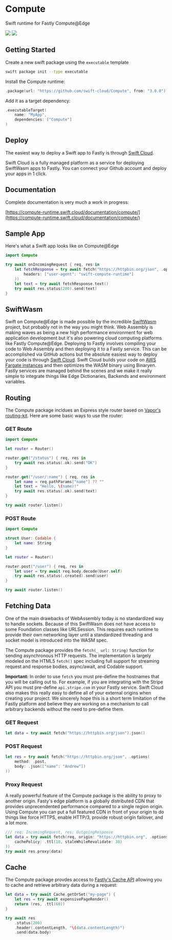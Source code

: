 # Compute

Swift runtime for Fastly Compute@Edge

[![](https://img.shields.io/endpoint?url=https%3A%2F%2Fswiftpackageindex.com%2Fapi%2Fpackages%2Fswift-cloud%2FCompute%2Fbadge%3Ftype%3Dswift-versions)](https://swiftpackageindex.com/swift-cloud/Compute) [![](https://img.shields.io/endpoint?url=https%3A%2F%2Fswiftpackageindex.com%2Fapi%2Fpackages%2Fswift-cloud%2FCompute%2Fbadge%3Ftype%3Dplatforms)](https://swiftpackageindex.com/swift-cloud/Compute)

## Getting Started

Create a new swift package using the `executable` template

```sh
swift package init --type executable
```

Install the Compute runtime:

```swift
.package(url: "https://github.com/swift-cloud/Compute", from: "3.0.0")
```

Add it as a target dependency:

```swift
.executableTarget(
    name: "MyApp",
    dependencies: ["Compute"]
)
```

## Deploy

The easiest way to deploy a Swift app to Fastly is through [Swift Cloud](https://swift.cloud).

Swift Cloud is a fully managed platform as a service for deploying SwiftWasm apps to Fastly. You can connect your Github account and deploy your apps in 1 click.

## Documentation

Complete documentation is very much a work in progress:

[https://compute-runtime.swift.cloud/documentation/compute/](https://compute-runtime.swift.cloud/documentation/compute/)

## Sample App

Here's what a Swift app looks like on Compute@Edge

```swift
import Compute

try await onIncomingRequest { req, res in
    let fetchResponse = try await fetch("https://httpbin.org/json", .options(
        headers: ["user-agent": "swift-compute-runtime"]
    ))
    let text = try await fetchResponse.text()
    try await res.status(200).send(text)
}
```

## SwiftWasm

Swift on Compute@Edge is made possible by the incredible [SwiftWasm](https://swiftwasm.org) project, but probably not in the way you might think. Web Assembly is making waves as being a new high performance environment for web application development but it's also powering cloud computing platforms like Fastly Compute@Edge. Deploying to Fastly involves compiling your code to Web Assembly and then deploying it to a Fastly service. This can be accomplished via GitHub actions but the absolute easiest way to deploy your code is through [Swift Cloud](https://swift.cloud). Swift Cloud builds your code on [AWS Fargate instances](https://github.com/swift-cloud/build) and then optimizes the WASM binary using Binaryen. Fastly services are managed behind the scenes and we make it really simple to integrate things like Edge Dictionaries, Backends and environment variables.

## Routing

The Compute package incldues an Express style router based on [Vapor's routing-kit](https://github.com/vapor/routing-kit). Here are some basic ways to use the router:

### GET Route

```swift
import Compute

let router = Router()

router.get("/status") { req, res in
    try await res.status(.ok).send("OK")
}

router.get("/user/:name") { req, res in
    let name = req.pathParams["name"] ?? ""
    let text = "Hello, \(name)!"
    try await res.status(.ok).send(text)
}

try await router.listen()
```

### POST Route

```swift
import Compute

struct User: Codable {
    let name: String
}

let router = Router()

router.post("/user") { req, res in
    let user = try await req.body.decode(User.self)
    try await res.status(.created).send(user)
}

try await router.listen()
```

## Fetching Data

One of the main drawbacks of WebAssembly today is no standardized way to handle sockets. Because of this SwiftWasm does not have access to some Foundation classes like URLSession. This requires each runtime to provide their own networking layer until a standardized threading and socket model is introduced into the WASM spec.

The Compute package provides the `fetch(_ url: String)` function for sending asynchronous HTTP requests. The implementation is largely modeled on the HTML5 `fetch()` spec including full support for streaming request and response bodies, async/await, and Codable support.

**Important:** In order to use `fetch` you must pre-define the hostnames that you will be calling out to. For example, if you are integrating with the Stripe API you must pre-define `api.stripe.com` in your Fastly service. Swift Cloud also makes this really easy to define all of your external origins when creating your project. We sincerely hope this is a short term limitation of the Fastly platform and believe they are working on a mechanism to call arbitrary backends without the need to pre-define them.

### GET Request

```swift
let data = try await fetch("https://httpbin.org/json").json()
```

### POST Request

```swift
let res = try await fetch("https://httpbin.org/json", .options(
    method: .post,
    body: .json(["name": "Andrew"])
))
```

### Proxy Request

A really powerful feature of the Compute package is the ability to proxy to another origin. Fasty's edge platform is a globally distributed CDN that provides unprecendented performance compared to a single region origin. Using Compute you can put a full featured CDN in front of your origin to do things like force HTTPS, enable HTTP/3, provide robust origin failover, and a lot more.

```swift
/// req: IncomingRequest, res: OutgoingResponse
let data = try await fetch(req, origin: "https://httpbin.org", .options(
    cachePolicy: .ttl(10, staleWhileRevalidate: 30)
))
try await res.proxy(data)
```

## Cache

The Compute package provdes access to [Fastly's Cache API](https://developer.fastly.com/learning/concepts/edge-state/cache#simple-cache) allowing you to cache and retrieve arbitrary data during a request:


```swift
let data = try await Cache.getOrSet("my-page") {
    let res = try await expensivePageRender()
    return (res, .ttl(60))
}

try await res
    .status(200)
    .header(.contentLength, "\(data.contentLength)")
    .send(data.body)
```
